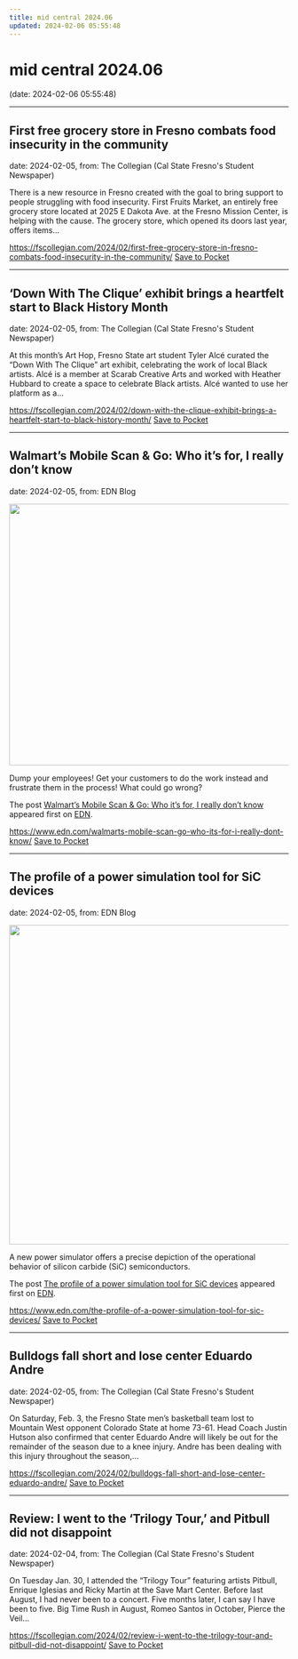 ```yaml
---
title: mid central 2024.06
updated: 2024-02-06 05:55:48
---
```


# mid central 2024.06

(date: 2024-02-06 05:55:48)

---

## First free grocery store in Fresno combats food insecurity in the community

date: 2024-02-05, from: The Collegian (Cal State Fresno's Student Newspaper)

There is a new resource in Fresno created with the goal to bring support to people struggling with food insecurity. First Fruits Market, an entirely free grocery store located at 2025 E Dakota Ave. at the Fresno Mission Center, is helping with the cause. The grocery store, which opened its doors last year, offers items...

<span class="feed-item-link">
<a href="https://fscollegian.com/2024/02/first-free-grocery-store-in-fresno-combats-food-insecurity-in-the-community/">https://fscollegian.com/2024/02/first-free-grocery-store-in-fresno-combats-food-insecurity-in-the-community/</a> <a href="https://getpocket.com/save" class="pocket-btn" data-lang="en" data-save-url="https://fscollegian.com/2024/02/first-free-grocery-store-in-fresno-combats-food-insecurity-in-the-community/">Save to Pocket</a>
</span>

---

## ‘Down With The Clique’ exhibit brings a heartfelt start to Black History Month

date: 2024-02-05, from: The Collegian (Cal State Fresno's Student Newspaper)

At this month’s Art Hop, Fresno State art student Tyler Alcé curated the “Down With The Clique” art exhibit, celebrating the work of local Black artists. Alcé is a member at Scarab Creative Arts and worked with Heather Hubbard to create a space to celebrate Black artists. Alcé wanted to use her platform as a...

<span class="feed-item-link">
<a href="https://fscollegian.com/2024/02/down-with-the-clique-exhibit-brings-a-heartfelt-start-to-black-history-month/">https://fscollegian.com/2024/02/down-with-the-clique-exhibit-brings-a-heartfelt-start-to-black-history-month/</a> <a href="https://getpocket.com/save" class="pocket-btn" data-lang="en" data-save-url="https://fscollegian.com/2024/02/down-with-the-clique-exhibit-brings-a-heartfelt-start-to-black-history-month/">Save to Pocket</a>
</span>

---

## Walmart’s Mobile Scan & Go: Who it’s for, I really don’t know

date: 2024-02-05, from: EDN Blog

<img width="838" height="471" src="https://www.edn.com/wp-content/uploads/Walmart-scan-go-stock.png?fit=838%2C471" class="webfeedsFeaturedVisual wp-post-image" alt="" style="display: block; margin-bottom: 5px; clear:both;max-width: 100%;" link_thumbnail="" decoding="async" fetchpriority="high" srcset="https://www.edn.com/wp-content/uploads/Walmart-scan-go-stock.png?w=838 838w, https://www.edn.com/wp-content/uploads/Walmart-scan-go-stock.png?w=300 300w, https://www.edn.com/wp-content/uploads/Walmart-scan-go-stock.png?w=768 768w, https://www.edn.com/wp-content/uploads/Walmart-scan-go-stock.png?w=800 800w" sizes="(max-width: 838px) 100vw, 838px" /><p>Dump your employees! Get your customers to do the work instead and frustrate them in the process! What could go wrong?</p>
<p>The post <a href="https://www.edn.com/walmarts-mobile-scan-go-who-its-for-i-really-dont-know/" data-wpel-link="internal">Walmart’s Mobile Scan &#038; Go: Who it’s for, I really don’t know</a> appeared first on <a href="https://www.edn.com" data-wpel-link="internal">EDN</a>.</p>


<span class="feed-item-link">
<a href="https://www.edn.com/walmarts-mobile-scan-go-who-its-for-i-really-dont-know/">https://www.edn.com/walmarts-mobile-scan-go-who-its-for-i-really-dont-know/</a> <a href="https://getpocket.com/save" class="pocket-btn" data-lang="en" data-save-url="https://www.edn.com/walmarts-mobile-scan-go-who-its-for-i-really-dont-know/">Save to Pocket</a>
</span>

---

## The profile of a power simulation tool for SiC devices

date: 2024-02-05, from: EDN Blog

<img width="1280" height="575" src="https://www.edn.com/wp-content/uploads/Fig-1-power-simulation-onsemi.jpg?fit=1280%2C575" class="webfeedsFeaturedVisual wp-post-image" alt="" style="display: block; margin-bottom: 5px; clear:both;max-width: 100%;" link_thumbnail="" decoding="async" loading="lazy" srcset="https://www.edn.com/wp-content/uploads/Fig-1-power-simulation-onsemi.jpg?w=1280 1280w, https://www.edn.com/wp-content/uploads/Fig-1-power-simulation-onsemi.jpg?w=300 300w, https://www.edn.com/wp-content/uploads/Fig-1-power-simulation-onsemi.jpg?w=768 768w, https://www.edn.com/wp-content/uploads/Fig-1-power-simulation-onsemi.jpg?w=1024 1024w" sizes="(max-width: 1280px) 100vw, 1280px" /><p>A new power simulator offers a precise depiction of the operational behavior of silicon carbide (SiC) semiconductors.</p>
<p>The post <a href="https://www.edn.com/the-profile-of-a-power-simulation-tool-for-sic-devices/" data-wpel-link="internal">The profile of a power simulation tool for SiC devices</a> appeared first on <a href="https://www.edn.com" data-wpel-link="internal">EDN</a>.</p>


<span class="feed-item-link">
<a href="https://www.edn.com/the-profile-of-a-power-simulation-tool-for-sic-devices/">https://www.edn.com/the-profile-of-a-power-simulation-tool-for-sic-devices/</a> <a href="https://getpocket.com/save" class="pocket-btn" data-lang="en" data-save-url="https://www.edn.com/the-profile-of-a-power-simulation-tool-for-sic-devices/">Save to Pocket</a>
</span>

---

## Bulldogs fall short and lose center Eduardo Andre

date: 2024-02-05, from: The Collegian (Cal State Fresno's Student Newspaper)

On Saturday, Feb. 3, the Fresno State men&#8217;s basketball team lost to Mountain West opponent Colorado State at home 73-61. Head Coach Justin Hutson also confirmed that center Eduardo Andre will likely be out for the remainder of the season due to a knee injury. Andre has been dealing with this injury throughout the season,...

<span class="feed-item-link">
<a href="https://fscollegian.com/2024/02/bulldogs-fall-short-and-lose-center-eduardo-andre/">https://fscollegian.com/2024/02/bulldogs-fall-short-and-lose-center-eduardo-andre/</a> <a href="https://getpocket.com/save" class="pocket-btn" data-lang="en" data-save-url="https://fscollegian.com/2024/02/bulldogs-fall-short-and-lose-center-eduardo-andre/">Save to Pocket</a>
</span>

---

## Review: I went to the ‘Trilogy Tour,’ and Pitbull did not disappoint

date: 2024-02-04, from: The Collegian (Cal State Fresno's Student Newspaper)

On Tuesday Jan. 30, I attended the &#8220;Trilogy Tour&#8221; featuring artists Pitbull, Enrique Iglesias and Ricky Martin at the Save Mart Center. Before last August, I had never been to a concert. Five months later, I can say I have been to five. Big Time Rush in August, Romeo Santos in October, Pierce the Veil...

<span class="feed-item-link">
<a href="https://fscollegian.com/2024/02/review-i-went-to-the-trilogy-tour-and-pitbull-did-not-disappoint/">https://fscollegian.com/2024/02/review-i-went-to-the-trilogy-tour-and-pitbull-did-not-disappoint/</a> <a href="https://getpocket.com/save" class="pocket-btn" data-lang="en" data-save-url="https://fscollegian.com/2024/02/review-i-went-to-the-trilogy-tour-and-pitbull-did-not-disappoint/">Save to Pocket</a>
</span>



<script type="text/javascript">!function(d,i){if(!d.getElementById(i)){var j=d.createElement("script");j.id=i;j.src="https://widgets.getpocket.com/v1/j/btn.js?v=1";var w=d.getElementById(i);d.body.appendChild(j);}}(document,"pocket-btn-js");</script>

